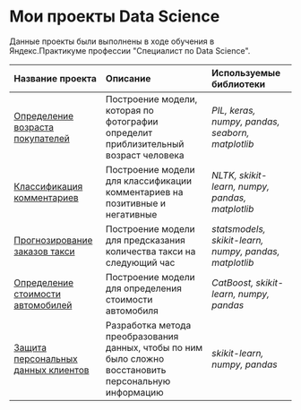 # Мои проекты Data Science

Данные проекты были выполнены в ходе обучения в Яндекс.Практикуме профессии "Специалист по Data Science".

| Название проекта | Описание | Используемые библиотеки | 
| :---------------------- | :---------------------- | :---------------------- |
| [Определение возраста покупателей](age_of_buyers) | Построение модели, которая по фотографии определит приблизительный возраст человека| *PIL, keras, numpy, pandas, seaborn, matplotlib* |
| [Классификация комментариев](toxic_comments) | Построение модели для классификации комментариев на позитивные и негативные| *NLTK, skikit-learn, numpy, pandas, matplotlib* |
| [Прогнозирование заказов такси](taxi) | Построение модели для предсказания количества такси на следующий час| *statsmodels, skikit-learn, numpy, pandas, matplotlib* |
| [Определение стоимости автомобилей](taxi) | Построение модели для определения стоимости автомобиля| *CatBoost, skikit-learn, numpy, pandas* |
| [Защита персональных данных клиентов](insurance) | Разработка метода преобразования данных, чтобы по ним было сложно восстановить персональную информацию| *skikit-learn, numpy, pandas* |

